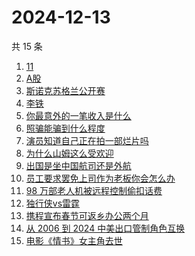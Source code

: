 # 2024-12-13

共 15 条

<!-- BEGIN -->
<!-- 最后更新时间 Fri Dec 13 2024 18:16:25 GMT+0800 (China Standard Time) -->

1. [11](https://www.zhihu.com/search?q=11)
1. [A股](https://www.zhihu.com/search?q=A%E8%82%A1)
1. [斯诺克苏格兰公开赛](https://www.zhihu.com/search?q=%E6%96%AF%E8%AF%BA%E5%85%8B%E8%8B%8F%E6%A0%BC%E5%85%B0%E5%85%AC%E5%BC%80%E8%B5%9B)
1. [李铁](https://www.zhihu.com/search?q=%E6%9D%8E%E9%93%81)
1. [你最意外的一笔收入是什么](https://www.zhihu.com/search?q=%E4%BD%A0%E6%9C%80%E6%84%8F%E5%A4%96%E7%9A%84%E4%B8%80%E7%AC%94%E6%94%B6%E5%85%A5%E6%98%AF%E4%BB%80%E4%B9%88)
1. [照骗能骗到什么程度](https://www.zhihu.com/search?q=%E7%85%A7%E9%AA%97%E8%83%BD%E9%AA%97%E5%88%B0%E4%BB%80%E4%B9%88%E7%A8%8B%E5%BA%A6)
1. [演员知道自己正在拍一部烂片吗](https://www.zhihu.com/search?q=%E6%BC%94%E5%91%98%E7%9F%A5%E9%81%93%E8%87%AA%E5%B7%B1%E6%AD%A3%E5%9C%A8%E6%8B%8D%E4%B8%80%E9%83%A8%E7%83%82%E7%89%87%E5%90%97)
1. [为什么山姆这么受欢迎](https://www.zhihu.com/search?q=%E4%B8%BA%E4%BB%80%E4%B9%88%E5%B1%B1%E5%A7%86%E8%BF%99%E4%B9%88%E5%8F%97%E6%AC%A2%E8%BF%8E)
1. [出国是坐中国航司还是外航](https://www.zhihu.com/search?q=%E5%87%BA%E5%9B%BD%E6%98%AF%E5%9D%90%E4%B8%AD%E5%9B%BD%E8%88%AA%E5%8F%B8%E8%BF%98%E6%98%AF%E5%A4%96%E8%88%AA)
1. [员工要求罢免上司作为老板你会怎么办](https://www.zhihu.com/search?q=%E5%91%98%E5%B7%A5%E8%A6%81%E6%B1%82%E7%BD%A2%E5%85%8D%E4%B8%8A%E5%8F%B8%E4%BD%9C%E4%B8%BA%E8%80%81%E6%9D%BF%E4%BD%A0%E4%BC%9A%E6%80%8E%E4%B9%88%E5%8A%9E)
1. [98 万部老人机被远程控制偷扣话费](https://www.zhihu.com/search?q=98%20%E4%B8%87%E9%83%A8%E8%80%81%E4%BA%BA%E6%9C%BA%E8%A2%AB%E8%BF%9C%E7%A8%8B%E6%8E%A7%E5%88%B6%E5%81%B7%E6%89%A3%E8%AF%9D%E8%B4%B9)
1. [独行侠vs雷霆](https://www.zhihu.com/search?q=%E7%8B%AC%E8%A1%8C%E4%BE%A0vs%E9%9B%B7%E9%9C%86)
1. [携程宣布春节可返乡办公两个月](https://www.zhihu.com/search?q=%E6%90%BA%E7%A8%8B%E5%AE%A3%E5%B8%83%E6%98%A5%E8%8A%82%E5%8F%AF%E8%BF%94%E4%B9%A1%E5%8A%9E%E5%85%AC%E4%B8%A4%E4%B8%AA%E6%9C%88)
1. [从 2006 到 2024 中美出口管制角色互换](https://www.zhihu.com/search?q=%E4%BB%8E%202006%20%E5%88%B0%202024%20%E4%B8%AD%E7%BE%8E%E5%87%BA%E5%8F%A3%E7%AE%A1%E5%88%B6%E8%A7%92%E8%89%B2%E4%BA%92%E6%8D%A2)
1. [电影《情书》女主角去世](https://www.zhihu.com/search?q=%E7%94%B5%E5%BD%B1%E3%80%8A%E6%83%85%E4%B9%A6%E3%80%8B%E5%A5%B3%E4%B8%BB%E8%A7%92%E5%8E%BB%E4%B8%96)

<!-- END -->
